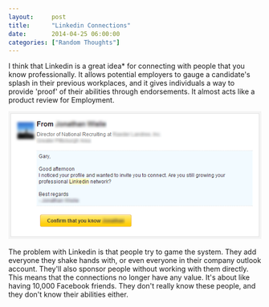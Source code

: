 ```yaml
---
layout:     post
title:      "Linkedin Connections"
date:       2014-04-25 06:00:00
categories: ["Random Thoughts"]
---
```


I think that Linkedin is a great idea* for connecting with people that you know professionally.  It allows potential
employers to gauge a candidate's splash in their previous workplaces, and it gives individuals a way to provide 'proof'
of their abilities through endorsements.  It almost acts like a product review for Employment.

![Linkedin Connection Request](/images/linkedin.png "I don't even have a Linkedin profile.")

The problem with Linkedin is that people try to game the system.  They add everyone they shake hands with, or even
everyone in their company outlook account. They'll also sponsor people without working with them directly. This means
that the connections no longer have any value. It's about like having 10,000 Facebook friends. They don't really know
these people, and they don't know their abilities either.